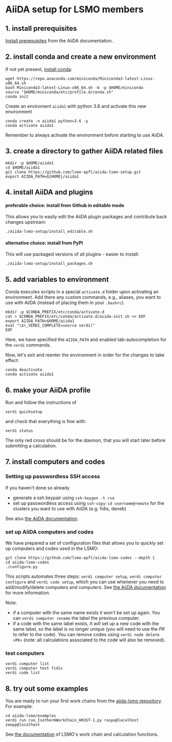 # AiiDA setup for LSMO members

## 1. install prerequisites

[Install prerequisites](https://aiida.readthedocs.io/projects/aiida-core/en/latest/intro/installation.html#intro-install-prerequisites)
from the AiiDA documentation.

## 2. install conda and create a new environment

If not yet present, [install conda](https://docs.conda.io/en/latest/miniconda.html):
```
wget https://repo.anaconda.com/miniconda/Miniconda3-latest-Linux-x86_64.sh
bash Miniconda3-latest-Linux-x86_64.sh -b -p $HOME/miniconda
source "$HOME/miniconda/etc/profile.d/conda.sh"
conda init
```
Create an enviroment `aiida1` with python 3.6 and activate this new environment
```
conda create -n aiida1 python=3.6 -y
conda activate aiida1
```
Remember to always activate the environment before starting to use AiiDA.

## 3. create a directory to gather AiiDA related files

```
mkdir -p $HOME/aiida1
cd $HOME/aiida1
git clone https://github.com/lsmo-epfl/aiida-lsmo-setup.git
export AIIDA_PATH=${HOME}/aiida1
```

## 4. install AiiDA and plugins

#### preferable choice: install from Github in editable mode
This allows you to easily edit the AiiDA plugin packages and contribute back changes upstream:
```
./aiida-lsmo-setup/install_editable.sh
```
#### alternative choice: install from PyPI
This will use packaged versions of all plugins - easier to install:
```
./aiida-lsmo-setup/install_packages.sh
```

## 5. add variables to environment
Conda executes scripts in a special `activate.d` folder upon activating an environment.
Add there any custom commands, e.g., aliases, you want to use with AiiDA (instead of placing them in your `.bashrc`).
```
mkdir -p $CONDA_PREFIX/etc/conda/activate.d
cat > $CONDA_PREFIX/etc/conda/activate.d/aiida-init.sh << EOF
export AIIDA_PATH=$HOME/aiida1
eval "\$(_VERDI_COMPLETE=source verdi)"
EOF
```
Here, we have specified the `AIIDA_PATH` and enabled tab-autocompletion for the `verdi` commands.

Now, let's exit and reenter the environment in order for the changes to take effect:
```
conda deactivate
conda activate aiida1
```

## 6. make your AiiDA profile

Run and follow the instructions of
```
verdi quicksetup
```
and check that everything is fine with:
```
verdi status
```
The only red cross should be for the *daemon*, that you will start later before submitting a calculation.

## 7. install computers and codes

### Setting up passwordless SSH access

If you haven't done so already

 * generate a ssh keypair using `ssh-keygen -t rsa`
 * set up passwordless access using `ssh-copy-id username@remote` for the clusters you want to use with AiiDA (e.g. fidis, deneb)

See also [the AiiDA documentation](https://aiida.readthedocs.io/projects/aiida-core/en/latest/howto/ssh.html).

### set up AiiDA computers and codes

We have prepared a set of configuration files that allows you to quickly set up computers and codes used in the LSMO:
```
git clone https://github.com/lsmo-epfl/aiida-lsmo-codes --depth 1
cd aiida-lsmo-codes
./configure.py
```

This scripts automates three steps: `verdi computer setup`, `verdi computer configure` and `verdi code setup`,
which you can use whenever you need to add/modify/delete computers and computers.
See [the AiiDA documentation](https://aiida.readthedocs.io/projects/aiida-core/en/latest/howto/run_codes.html?highlight=computers#managing-your-computers) for more information.

Note:
* if a computer with the same name exists it won't be set up again. You can `verdi computer rename` the label the previous computer.
* if a code with the same label exists, it *will* set up a new code with the same label, so the label is no longer unique (you will need to use the *PK* to refer to the code).
  You can remove codes using `verdi node delete <PK>` (note: all calculations associated to the code will also be removed).

### test computers
```
verdi computer list
verdi computer test fidis
verdi code list
```

## 8. try out some examples

You are ready to run your first work chains from the [aiida-lsmo repository](https://github.com/lsmo-epfl/aiida-lsmo).
For example:
```
cd aiida-lsmo/examples
verdi run run_IsothermWorkChain_HKUST-1.py raspa@localhost zeopp@localhost
```
See [the documentation](https://aiida-lsmo.readthedocs.io/) of LSMO's work chain and calculation functions.
